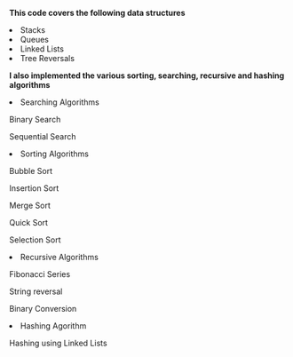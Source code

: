 <!DOCTYPE html>
<html>
<body>

<strong>This code covers the following data structures</strong>
<li> Stacks </li>
<li> Queues </li>
<li> Linked Lists </li>
<li> Tree Reversals </li>


<strong> I also implemented the various sorting, searching, recursive and hashing algorithms </strong>
<li> Searching Algorithms </li>
  <p> Binary Search </p>
  <p> Sequential Search </p>
<li> Sorting Algorithms </li>
  <p> Bubble Sort </p>
  <p> Insertion Sort </p>
  <p> Merge Sort </p>
  <p> Quick Sort </p>
  <p> Selection Sort </p>
<li> Recursive Algorithms </li>
  <p> Fibonacci Series </p>
  <p> String reversal </p>
  <p> Binary Conversion </p>
<li> Hashing Agorithm </li>
  <p> Hashing using Linked Lists </p>

</body>


  
